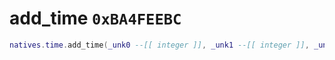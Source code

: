 # add_time `0xBA4FEEBC`

```lua
natives.time.add_time(_unk0 --[[ integer ]], _unk1 --[[ integer ]], _unk2 --[[ integer ]], _unk3 --[[ integer ]], _unk4 --[[ integer ]])
```